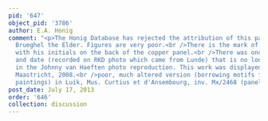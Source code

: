 ```yaml
---
pid: '647'
object_pid: '3786'
author: E.A. Honig
comment: "<p>The Honig Database has rejected the attribution of this painting to Jan
  Brueghel the Elder. Figures are very poor.<br />There is the mark of Pieter Stas
  with his initials on the back of the copper panel.<br />There was once a signature
  and date (recorded on RKD photo which came from Lunde) that is no longer visible
  in the Johnny van Haeften photo reproduction. This work was displayed at TEFAF in
  Maastricht, 2008.<br />poor, much altered version (borrowing motifs from different
  paintings) in Luik, Mus. Curtius et d'Ansembourg, inv. Mx/2468 (panel, 30.5 x 41.5)</p>"
post_date: July 17, 2013
order: '646'
collection: discussion
---
```

